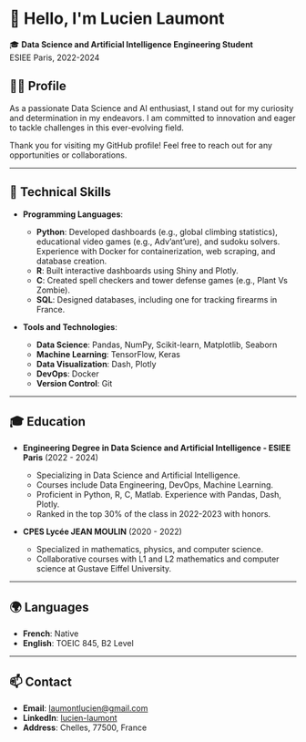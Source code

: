 # 👋 Hello, I'm Lucien Laumont

🎓 **Data Science and Artificial Intelligence Engineering Student**  
ESIEE Paris, 2022-2024

## 👨‍💻 Profile

As a passionate Data Science and AI enthusiast, I stand out for my curiosity and determination in my endeavors. I am committed to innovation and eager to tackle challenges in this ever-evolving field.

Thank you for visiting my GitHub profile! Feel free to reach out for any opportunities or collaborations.

---

## 🚀 Technical Skills

- **Programming Languages**:
  - **Python**: Developed dashboards (e.g., global climbing statistics), educational video games (e.g., Adv’ant’ure), and sudoku solvers. Experience with Docker for containerization, web scraping, and database creation.
  - **R**: Built interactive dashboards using Shiny and Plotly.
  - **C**: Created spell checkers and tower defense games (e.g., Plant Vs Zombie).
  - **SQL**: Designed databases, including one for tracking firearms in France.

- **Tools and Technologies**:
  - **Data Science**: Pandas, NumPy, Scikit-learn, Matplotlib, Seaborn
  - **Machine Learning**: TensorFlow, Keras
  - **Data Visualization**: Dash, Plotly
  - **DevOps**: Docker
  - **Version Control**: Git

---

## 🎓 Education

- **Engineering Degree in Data Science and Artificial Intelligence - ESIEE Paris** (2022 - 2024)  
  - Specializing in Data Science and Artificial Intelligence.
  - Courses include Data Engineering, DevOps, Machine Learning.
  - Proficient in Python, R, C, Matlab. Experience with Pandas, Dash, Plotly.
  - Ranked in the top 30% of the class in 2022-2023 with honors.

- **CPES Lycée JEAN MOULIN** (2020 - 2022)  
  - Specialized in mathematics, physics, and computer science.
  - Collaborative courses with L1 and L2 mathematics and computer science at Gustave Eiffel University.

---

## 🌍 Languages

- **French**: Native
- **English**: TOEIC 845, B2 Level

---

## 📫 Contact

- **Email**: [laumontlucien@gmail.com](mailto:laumontlucien@gmail.com)
- **LinkedIn**: [lucien-laumont](https://www.linkedin.com/in/lucien-laumont-39bb29290)
- **Address**:  Chelles, 77500, France
